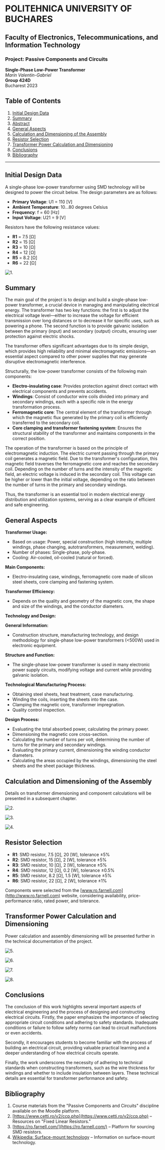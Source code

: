 # POLITEHNICA UNIVERSITY OF BUCHARES
## Faculty of Electronics, Telecommunications, and Information Technology
### Project: Passive Components and Circuits
**Single-Phase Low-Power Transformer**  
*Marin Valentin-Gabriel*  
**Group 424D**  
Bucharest 2023

## Table of Contents

1. [Initial Design Data](#initial-design-data)  
2. [Summary](#summary)  
3. [Abstract](#abstract)  
4. [General Aspects](#general-aspects)  
5. [Calculation and Dimensioning of the Assembly](#calculation-and-dimensioning-of-the-assembly)  
6. [Resistor Selection](#resistor-selection)  
7. [Transformer Power Calculation and Dimensioning](#transformer-power-calculation-and-dimensioning)  
8. [Conclusions](#conclusions)  
9. [Bibliography](#bibliography)

---

## Initial Design Data

A single-phase low-power transformer using SMD technology will be designed to power the circuit below. The design parameters are as follows:

- **Primary Voltage**: U1 = 110 [V]
- **Ambient Temperature**: 10...80 degrees Celsius
- **Frequency**: f = 60 [Hz]
- **Input Voltage**: U21 = 9 [V]

Resistors have the following resistance values:
- **R1** = 7.5 [Ω]
- **R2** = 15 [Ω]
- **R3** = 10 [Ω]
- **R4** = 12 [Ω]
- **R5** = 8.2 [Ω]
- **R6** = 22 [Ω]

![1.](img/p1.jpg?raw=true "Title")

## Summary

The main goal of the project is to design and build a single-phase low-power transformer, a crucial device in managing and manipulating electrical energy. The transformer has two key functions: the first is to adjust the electrical voltage level—either to increase the voltage for efficient transmission over long distances or to decrease it for specific uses, such as powering a phone. The second function is to provide galvanic isolation between the primary (input) and secondary (output) circuits, ensuring user protection against electric shocks.

The transformer offers significant advantages due to its simple design, which provides high reliability and minimal electromagnetic emissions—an essential aspect compared to other power supplies that may generate disruptive electromagnetic interference.

Structurally, the low-power transformer consists of the following main components:

- **Electro-insulating case**: Provides protection against direct contact with electrical components and prevents accidents.
- **Windings**: Consist of conductor wire coils divided into primary and secondary windings, each with a specific role in the energy transformation process.
- **Ferromagnetic core**: The central element of the transformer through which the magnetic flux generated by the primary coil is efficiently transferred to the secondary coil.
- **Core clamping and transformer fastening system**: Ensures the structural stability of the transformer and maintains components in the correct position.

The operation of the transformer is based on the principle of electromagnetic induction. The electric current passing through the primary coil generates a magnetic field. Due to the transformer's configuration, this magnetic field traverses the ferromagnetic core and reaches the secondary coil. Depending on the number of turns and the intensity of the magnetic field, an electric voltage is induced in the secondary coil. This voltage can be higher or lower than the initial voltage, depending on the ratio between the number of turns in the primary and secondary windings.

Thus, the transformer is an essential tool in modern electrical energy distribution and utilization systems, serving as a clear example of efficient and safe engineering.

## General Aspects

**Transformer Usage:**
- Based on usage: Power, special construction (high intensity, multiple windings, phase changing, autotransformers, measurement, welding).
- Number of phases: Single-phase, poly-phase.
- Cooling: Air-cooled, oil-cooled (natural or forced).

**Main Components:**
- Electro-insulating case, windings, ferromagnetic core made of silicon steel sheets, core clamping and fastening system.

**Transformer Efficiency:**
- Depends on the quality and geometry of the magnetic core, the shape and size of the windings, and the conductor diameters.

**Technology and Design:**

**General Information:**
- Construction structure, manufacturing technology, and design methodology for single-phase low-power transformers (<500W) used in electronic equipment.

**Structure and Function:**
- The single-phase low-power transformer is used in many electronic power supply circuits, modifying voltage and current while providing galvanic isolation.

**Technological Manufacturing Process:**
- Obtaining steel sheets, heat treatment, case manufacturing.
- Winding the coils, inserting the sheets into the case.
- Clamping the magnetic core, transformer impregnation.
- Quality control inspection.

**Design Process:**
- Evaluating the total absorbed power, calculating the primary power.
- Dimensioning the magnetic core cross-section.
- Calculating the number of turns per volt, determining the number of turns for the primary and secondary windings.
- Evaluating the primary current, dimensioning the winding conductor diameters.
- Calculating the areas occupied by the windings, dimensioning the steel sheets and the sheet package thickness.

## Calculation and Dimensioning of the Assembly

Details on transformer dimensioning and component calculations will be presented in a subsequent chapter.

![2.](img/p2.jpg?raw=true "Title")

![3.](img/p3.jpg?raw=true "Title")

![4.](img/p4.jpg?raw=true "Title")

## Resistor Selection

- **R1**: SMD resistor, 7.5 [Ω], 20 [W], tolerance ±5%
- **R2**: SMD resistor, 15 [Ω], 2 [W], tolerance ±5%
- **R3**: SMD resistor, 10 [Ω], 2 [W], tolerance ±5%
- **R4**: SMD resistor, 12 [Ω], 0.2 [W], tolerance ±0.5%
- **R5**: SMD resistor, 8.2 [Ω], 1.5 [W], tolerance ±5%
- **R6**: SMD resistor, 22 [Ω], 2 [W], tolerance ±1%

Components were selected from the [www.ro.farnell.com](http://www.ro.farnell.com) website, considering availability, price-performance ratio, rated power, and tolerance.

## Transformer Power Calculation and Dimensioning

Power calculation and assembly dimensioning will be presented further in the technical documentation of the project.

![5.](img/p5.jpg?raw=true "Title")

![6.](img/p6.jpg?raw=true "Title")

![7.](img/p7.jpg?raw=true "Title")

![8.](img/p8.jpg?raw=true "Title")

## Conclusions

The conclusion of this work highlights several important aspects of electrical engineering and the process of designing and constructing electrical circuits. Firstly, the paper emphasizes the importance of selecting appropriate circuit conditions and adhering to safety standards. Inadequate conditions or failure to follow safety norms can lead to circuit malfunctions or even accidents.

Secondly, it encourages students to become familiar with the process of building an electrical circuit, providing valuable practical learning and a deeper understanding of how electrical circuits operate.

Finally, the work underscores the necessity of adhering to technical standards when constructing transformers, such as the wire thickness for windings and whether to include insulation between layers. These technical details are essential for transformer performance and safety.

## Bibliography

1. Course materials from the "Passive Components and Circuits" discipline available on the Moodle platform.
2. [https://www.cetti.ro/v2/ccp.php](https://www.cetti.ro/v2/ccp.php) – Resources on "Fixed Linear Resistors."
3. [https://ro.farnell.com/](https://ro.farnell.com/) – Platform for sourcing SMD resistors.
4. [Wikipedia: Surface-mount technology](https://en.wikipedia.org/wiki/Surface-mount_technology) – Information on surface-mount technology.

